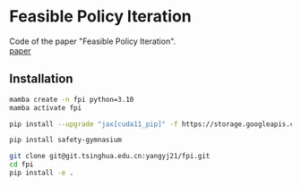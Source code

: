 # Feasible Policy Iteration

Code of the paper "Feasible Policy Iteration".\
[paper](https://arxiv.org/abs/2304.08845)

## Installation

```bash
mamba create -n fpi python=3.10
mamba activate fpi

pip install --upgrade "jax[cuda11_pip]" -f https://storage.googleapis.com/jax-releases/jax_cuda_releases.html

pip install safety-gymnasium

git clone git@git.tsinghua.edu.cn:yangyj21/fpi.git
cd fpi
pip install -e .
```
